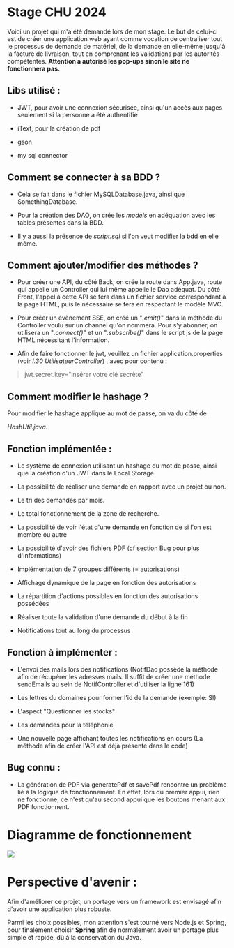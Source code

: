 
  

# Stage CHU 2024

  

  

  

Voici un projet qui m'a été demandé lors de mon stage. Le but de celui-ci est de créer une application web ayant comme vocation de centraliser tout le processus de demande de matériel, de la demande en elle-même jusqu'à la facture de livraison, tout en comprenant les validations par les autorités compétentes.
**Attention a autorisé les pop-ups sinon le site ne fonctionnera pas.**

  

  

  

  

## Libs utilisé :

  

  

  

- JWT, pour avoir une connexion sécurisée, ainsi qu'un accès aux pages seulement si la personne a été authentifié

  

  

  

- iText, pour la création de pdf

  

  

  

- gson

  

  

  

- my sql connector

  

  

  

  

## Comment se connecter à sa BDD ?

  

  

  

  

- Cela se fait dans le fichier MySQLDatabase.java, ainsi que SomethingDatabase.

  

  

  

- Pour la création des DAO, on crée les *models* en adéquation avec les tables présentes dans la BDD.

  

  

  

- Il y a aussi la présence de *script.sql* si l'on veut modifier la bdd en elle même.

  

  

  

  

## Comment ajouter/modifier des méthodes ?

  

  

  

  

- Pour créer une API, du côté Back, on crée la route dans App.java, route qui appelle un Controller qui lui même appelle le Dao adéquat. Du côté Front, l'appel à cette API se fera dans un fichier service correspondant à la page HTML, puis le nécessaire se fera en respectant le modèle MVC.

  

  

  

  

- Pour créer un évènement SSE, on créé un "*.emit()*" dans la méthode du Controller voulu sur un channel qu'on nommera. Pour s'y abonner, on utilisera un "*.connect()*" et un "*.subscribe()*" dans le script js de la page HTML nécessitant l'information.

  

  

  

  

- Afin de faire fonctionner le jwt, veuillez un fichier application.properties (voir *l.30 UtilisateurController*) , avec pour contenu :

  

  

  

>jwt.secret.key="insérer votre clé secrète"

  

  

  

  

## Comment modifier le hashage ?

  

  

  

  

Pour modifier le hashage appliqué au mot de passe, on va du côté de

  

  

  

*HashUtil.java*.

  

  

  

  

## Fonction implémentée :

  

  

  

- Le système de connexion utilisant un hashage du mot de passe, ainsi que la création d'un JWT dans le Local Storage.

  

  

  

- La possibilité de réaliser une demande en rapport avec un projet ou non.

  

  

  

- Le tri des demandes par mois.

  

  

  

- Le total fonctionnement de la zone de recherche.

  

  

  

- La possibilité de voir l'état d'une demande en fonction de si l'on est membre ou autre

  

  

  

- La possibilité d'avoir des fichiers PDF (cf section Bug pour plus d'informations)

  

  

  

- Implémentation de 7 groupes différents (= autorisations)

  

  

  

- Affichage dynamique de la page en fonction des autorisations

  

  

  

- La répartition d'actions possibles en fonction des autorisations possédées

  

  

  

- Réaliser toute la validation d'une demande du début à la fin

  

  

  

- Notifications tout au long du processus

  

  

  

  

## Fonction à implémenter :

  

  

  
  
  

  

  

- L'envoi des mails lors des notifications (NotifDao possède la méthode afin de récupérer les adresses mails. Il suffit de créer une méthode sendEmails au sein de NotifController et d'utiliser la ligne 161)

  

  

- Les lettres du domaines pour former l'id de la demande (exemple: SI)

  

  
  
  

  

  

- L'aspect "Questionner les stocks"

  

  

  

- Les demandes pour la téléphonie

  

  

  

- Une nouvelle page affichant toutes les notifications en cours (La méthode afin de créer l'API est déjà présente dans le code)

  

  

  

  

## Bug connu :

  

  

  

- La génération de PDF via generatePdf et savePdf rencontre un problème lié à la logique de fonctionnement. En effet, lors du premier appui, rien ne fonctionne, ce n'est qu'au second appui que les boutons menant aux PDF fonctionnent.

  



  

  

# Diagramme de fonctionnement

  

[![](https://mermaid.ink/img/pako:eNqNVl1zojAU_SsMO33TTrdqnfFhZxS01orf9mNxHyLEmhaJA6Fup-1_35APCYR29clzcrk359wbwrvpYR-aLXMT4IO3BRExFvYqNOjv7Myw2-OYgzhZP0Vgv1UoRpO3ADLO2KAgaP3w6_Bno1mJSYRfYOtHrVYT_6sH5JNt63L_N3v62rXhDoQ-tAH-k9F9Sr-iOE_euEuCAhQDApMovzRwe8AjSVRIc-t2cGjhXUmFoTvCBG2QBwjCYbYGQ38VHtXPYfQKI8PCIVUQBDAqesEDtPXMGC1AuHRVXzc2Vye61JYuZXkUKR1uVumapXpWGmFL60pXu6qDpRG9nJFaSN5PK0AwJN_4yQO-8VMLEH5uNs2Leu1UP9tuO34pN7PjUj6EHin306JmE4CCci9tt4938D8mpCOBPFg2Shmdn6CUF0LBut5ceycKHbH9iAzKRsdSpL40Sa3R6anQnV_JC7tD8FBUpXCZJEYKPfVL0Ng0TtQzY3rSx5WtzaWYAr9IlRS4pZCh0HkNA_AK5l6E9qQgpLiQqclWjrNIm3RxoqQ7Jun8OVZ2eS8V5emHVFCeehR6MlaRw04cPS0RCIweojs9IEKPWBITvDPmW7CHPM5x2_v9-TOVIXJwXY6U02h6F6fIoeWG4A0npFXy4jToG0S5OtpGtVo1rjnoMNDnwGLghgObgQEHXQZuOegxMFRaV6jNrqS0qPY2uWaPtjnoM9Dh4IYBi4MBA-IqvGWgy8GQgV5JbWmkQbBe11HrOmpdR63rqHUdta7zZd3jS4LWlXvgQSP2jMPBWAUTFUwl-Da1cpp53pmad67mXah5lyV5-UugzKcZN0A4MOdGCacW3ENh4pL7ZpWkV0ePFikeX5tP1p0YQD6B92I2-XA-iHnkA_koaiiljs0Wp5Xef8p0__pYxjD-kAZ3dMrSKVunujrVy1PazaJvaKQnGevURKemX5RKu5f6-nXJmfLkKGulpMZZPyU1yZoqqan68XBCR-Vzal8lp3ZXcmqPJUc7bVbMHYx2APn0u_g9jVmZZAt3cGW26F8fRC8rcxV-0jiQEDx_Cz2ztQFBDCtmhJOn7REle59-e9kI0Ftkd2ShjwiOHP7dzT6_K-YehL8xljGf_wDbznUc?type=png)](https://mermaid.live/edit#pako:eNqNVl1zojAU_SsMO33TTrdqnfFhZxS01orf9mNxHyLEmhaJA6Fup-1_35APCYR29clzcrk359wbwrvpYR-aLXMT4IO3BRExFvYqNOjv7Myw2-OYgzhZP0Vgv1UoRpO3ADLO2KAgaP3w6_Bno1mJSYRfYOtHrVYT_6sH5JNt63L_N3v62rXhDoQ-tAH-k9F9Sr-iOE_euEuCAhQDApMovzRwe8AjSVRIc-t2cGjhXUmFoTvCBG2QBwjCYbYGQ38VHtXPYfQKI8PCIVUQBDAqesEDtPXMGC1AuHRVXzc2Vye61JYuZXkUKR1uVumapXpWGmFL60pXu6qDpRG9nJFaSN5PK0AwJN_4yQO-8VMLEH5uNs2Leu1UP9tuO34pN7PjUj6EHin306JmE4CCci9tt4938D8mpCOBPFg2Shmdn6CUF0LBut5ceycKHbH9iAzKRsdSpL40Sa3R6anQnV_JC7tD8FBUpXCZJEYKPfVL0Ng0TtQzY3rSx5WtzaWYAr9IlRS4pZCh0HkNA_AK5l6E9qQgpLiQqclWjrNIm3RxoqQ7Jun8OVZ2eS8V5emHVFCeehR6MlaRw04cPS0RCIweojs9IEKPWBITvDPmW7CHPM5x2_v9-TOVIXJwXY6U02h6F6fIoeWG4A0npFXy4jToG0S5OtpGtVo1rjnoMNDnwGLghgObgQEHXQZuOegxMFRaV6jNrqS0qPY2uWaPtjnoM9Dh4IYBi4MBA-IqvGWgy8GQgV5JbWmkQbBe11HrOmpdR63rqHUdta7zZd3jS4LWlXvgQSP2jMPBWAUTFUwl-Da1cpp53pmad67mXah5lyV5-UugzKcZN0A4MOdGCacW3ENh4pL7ZpWkV0ePFikeX5tP1p0YQD6B92I2-XA-iHnkA_koaiiljs0Wp5Xef8p0__pYxjD-kAZ3dMrSKVunujrVy1PazaJvaKQnGevURKemX5RKu5f6-nXJmfLkKGulpMZZPyU1yZoqqan68XBCR-Vzal8lp3ZXcmqPJUc7bVbMHYx2APn0u_g9jVmZZAt3cGW26F8fRC8rcxV-0jiQEDx_Cz2ztQFBDCtmhJOn7REle59-e9kI0Ftkd2ShjwiOHP7dzT6_K-YehL8xljGf_wDbznUc)

  

  

# Perspective d'avenir :

  

  

  

  

Afin d'améliorer ce projet, un portage vers un framework est envisagé afin d'avoir une application plus robuste.

  

  

  

Parmi les choix possibles, mon attention s'est tourné vers Node.js et Spring, pour finalement choisir **Spring** afin de normalement avoir un portage plus simple et rapide, dû à la conservation du Java.